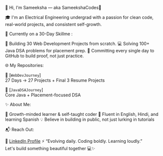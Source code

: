 👋 Hi, I'm Sameeksha — aka SameekshaCodes🌱

🎓 I'm an Electrical Engineering undergrad with a passion for clean code, real-world projects, and consistent self-growth.

🚀 Currently on a 30-Day Skillme :

 📂 Building 30 Web Development Projects from scratch.
 💻 Solving 100+ Java DSA problems for placement prep.
 🎯 Committing every single day to GitHub to build proof, not just practice.

🌐 My Repositories:

📁 [`WebDevJourney`]  
27 Days → 27 Projects + Final 3 Resume Projects 

📁 [`JavaDSAJourney`]  
 Core Java + Placement-focused DSA  

✨ About Me:

🧠 Growth-minded learner & self-taught coder
💬 Fluent in English, Hindi, and learning Spanish
💡 Believe in building in public, not just lurking in tutorials

📬 Reach Out:

🔗 [LinkedIn Profile](www.linkedin.com/in/sameekshasharmak25)
⚡ “Evolving daily. Coding boldly. Learning loudly.”  
Let's build something beautiful together 💻✨
